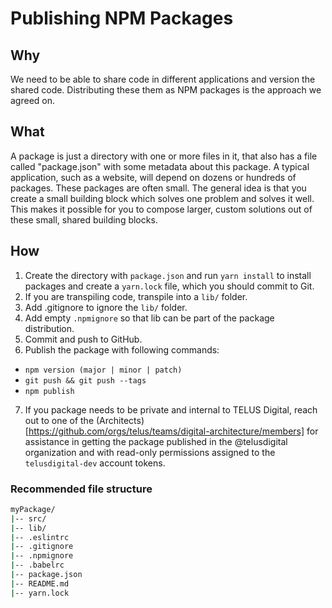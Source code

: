# Publishing NPM Packages

## Why
We need to be able to share code in different applications and version the shared code. Distributing these them as NPM packages is the approach we agreed on.

## What
A package is just a directory with one or more files in it, that also has a file called "package.json" with some metadata about this package. A typical application, such as a website, will depend on dozens or hundreds of packages. These packages are often small. The general idea is that you create a small building block which solves one problem and solves it well. This makes it possible for you to compose larger, custom solutions out of these small, shared building blocks.

## How
1. Create the directory with `package.json` and run `yarn install` to install packages and create a `yarn.lock` file, which you should commit to Git.
2. If you are transpiling code, transpile into a `lib/` folder.
3. Add .gitignore to ignore the `lib/` folder.
4. Add empty `.npmignore` so that lib can be part of the package distribution.
5. Commit and push to GitHub.
6. Publish the package with following commands:
  - `npm version (major | minor | patch)`
  - `git push && git push --tags`
  - `npm publish`
7. If you package needs to be private and internal to TELUS Digital, reach out to one of the (Architects)[https://github.com/orgs/telus/teams/digital-architecture/members] for assistance in getting the package published in the @telusdigital organization and with read-only permissions assigned to the `telusdigital-dev` account tokens.


### Recommended file structure
```bash
myPackage/
|-- src/
|-- lib/
|-- .eslintrc
|-- .gitignore
|-- .npmignore
|-- .babelrc
|-- package.json
|-- README.md
|-- yarn.lock
```
